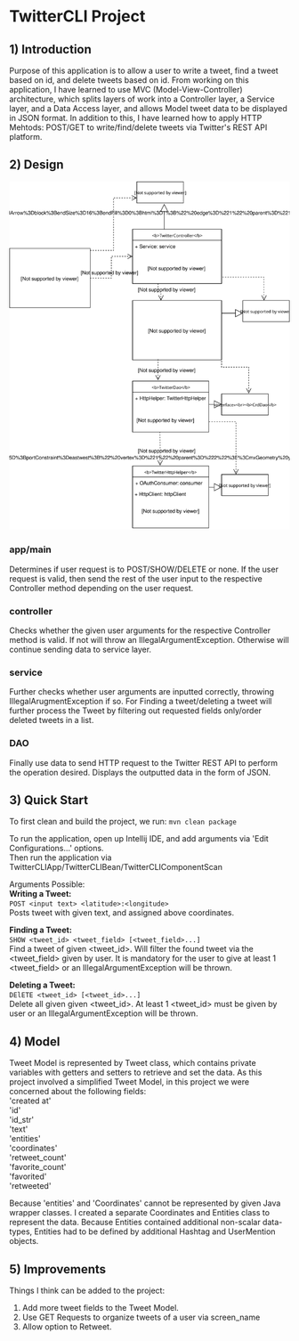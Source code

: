# TwitterCLI Project #
## 1) Introduction ##
Purpose of this application is to allow a user to write a tweet, find a tweet based on id, and delete tweets based on id.
From working on this application, I have learned to use MVC (Model-View-Controller) architecture, which splits layers of 
work into a Controller layer, a Service layer, and a Data Access layer, and allows Model tweet data to be displayed in JSON format. 
In addition to this, I have learned how to apply HTTP Mehtods: POST/GET to write/find/delete tweets via Twitter's REST API platform.

## 2) Design ##
![my_architecture](./assets/twitterArchitecture.svg)

### app/main ###
Determines if user request is to POST/SHOW/DELETE or none. If the user request is valid, then send the rest of the user input
to the respective Controller method depending on the user request.

### controller ###
Checks whether the given user arguments for the respective Controller method is valid. If not will throw an IllegalArgumentException. 
Otherwise will continue sending data to service layer.

### service ###
Further checks whether user arguments are inputted correctly, throwing IllegalArugmentException if so. For Finding a tweet/deleting 
a tweet will further process the Tweet by filtering out requested fields only/order deleted tweets in a list.

### DAO ###
Finally use data to send HTTP request to the Twitter REST API to perform the operation desired. Displays the outputted data in the 
form of JSON.

## 3) Quick Start ##
To first clean and build the project, we run:
```mvn clean package```

To run the application, open up Intellij IDE, and add arguments via 'Edit Configurations...' options. <br /> 
Then run the application via TwitterCLIApp/TwitterCLIBean/TwitterCLIComponentScan

Arguments Possible: <br /> 
**Writing a Tweet:** <br /> 
```POST <input text> <latitude>:<longitude>```<br /> 
Posts tweet with given text, and assigned above coordinates.

**Finding a Tweet:** <br /> 
```SHOW <tweet_id> <tweet_field> [<tweet_field>...]```<br /> 
Find a tweet of given <tweet_id>. Will filter the found tweet via the <tweet_field> given by user.
It is mandatory for the user to give at least 1 <tweet_field> or an IllegalArgumentException will be thrown.


**Deleting a Tweet:**<br /> 
```DElETE <tweet_id> [<tweet_id>...]```<br /> 
Delete all given given <tweet_id>. At least 1 <tweet_id> must be given by user or an IllegalArgumentException 
will be thrown.


## 4) Model ##
Tweet Model is represented by Tweet class, which contains private variables with getters and setters to retrieve 
and set the data. As this project involved a simplified Tweet Model, in this project we were concerned about the
following fields:<br /> 
'created at'<br /> 
'id'<br /> 
'id_str'<br /> 
'text'<br /> 
'entities'<br /> 
'coordinates'<br /> 
'retweet_count'<br /> 
'favorite_count'<br /> 
'favorited'<br /> 
'retweeted'<br /> 

Because 'entities' and 'Coordinates' cannot be represented by given Java wrapper classes. I created a separate Coordinates
and Entities class to represent the data. Because Entities contained additional non-scalar data-types, Entities had to 
be defined by additional Hashtag and UserMention objects.


## 5) Improvements ##
Things I think can be added to the project:<br /> 
1) Add more tweet fields to the Tweet Model.<br /> 
2) Use GET Requests to organize tweets of a user via screen_name<br /> 
3) Allow option to Retweet.
